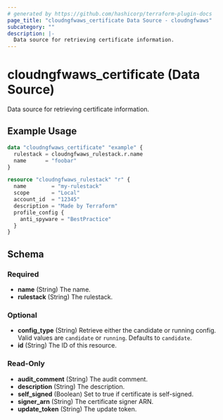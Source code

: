 ```yaml
---
# generated by https://github.com/hashicorp/terraform-plugin-docs
page_title: "cloudngfwaws_certificate Data Source - cloudngfwaws"
subcategory: ""
description: |-
  Data source for retrieving certificate information.
---
```


# cloudngfwaws_certificate (Data Source)

Data source for retrieving certificate information.

## Example Usage

```terraform
data "cloudngfwaws_certificate" "example" {
  rulestack = cloudngfwaws_rulestack.r.name
  name      = "foobar"
}

resource "cloudngfwaws_rulestack" "r" {
  name        = "my-rulestack"
  scope       = "Local"
  account_id  = "12345"
  description = "Made by Terraform"
  profile_config {
    anti_spyware = "BestPractice"
  }
}
```

<!-- schema generated by tfplugindocs -->
## Schema

### Required

- **name** (String) The name.
- **rulestack** (String) The rulestack.

### Optional

- **config_type** (String) Retrieve either the candidate or running config. Valid values are `candidate` or `running`. Defaults to `candidate`.
- **id** (String) The ID of this resource.

### Read-Only

- **audit_comment** (String) The audit comment.
- **description** (String) The description.
- **self_signed** (Boolean) Set to true if certificate is self-signed.
- **signer_arn** (String) The certificate signer ARN.
- **update_token** (String) The update token.


